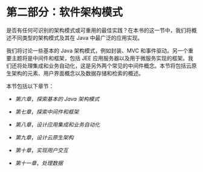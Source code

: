 # 第二部分：软件架构模式

是否有任何可识别的架构模式或可重用的最佳实践？在本书的这一节中，我们将概述不同类型的架构模式及其在 Java 中最广泛的应用实现。

我们将讨论一些基本的 Java 架构模式，例如封装、MVC 和事件驱动。另一个重要主题将是中间件和框架，包括 JEE 应用服务器以及用于微服务实现的框架。我们还将处理集成和业务自动化，这是另外两个常见的中间件概念。本节将包括云原生架构的元素、用户界面概念以及数据存储和检索的概述。

本节包括以下章节：

+   *第六章*，*探索基本的 Java 架构模式*

+   *第七章*，*探索中间件和框架*

+   *第八章*，*设计应用集成和业务自动化*

+   *第九章*，*设计云原生架构*

+   *第十章*，*实现用户交互*

+   *第十一章*，*处理数据*
